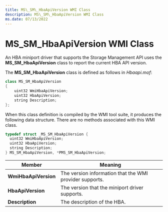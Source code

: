 ```yaml
---
title: MS\_SM\_HbaApiVersion WMI Class
description: MS\_SM\_HbaApiVersion WMI Class
ms.date: 07/13/2022
---
```


# MS_SM_HbaApiVersion WMI Class

An HBA miniport driver that supports the Storage Management API uses the **MS_SM_HbaApiVersion** class to report the current HBA API version.

The **MS_SM_HbaApiVersion** class is defined as follows in *Hbaapi.mof*:

```cpp
class MS_SM_HbaApiVersion
{
    uint32 WmiHbaApiVersion;  
    uint32 HbaApiVersion;  
    string Description;
};
```

When this class definition is compiled by the WMI tool suite, it produces the following data structure. There are no methods associated with this WMI class.

``` cpp
typedef struct _MS_SM_HbaApiVersion {
  uint32 WmiHbaApiVersion;
  uint32 HbaApiVersion;
  string Description;
} MS_SM_HbaApiVersion, *PMS_SM_HbaApiVersion;
```

| Member | Meaning |
| ------ | ------- |
| **WmiHbaApiVersion** | The version information that the WMI provider supports. |
| **HbaApiVersion**    | The version that the miniport driver supports. |
| **Description**      | The description of the HBA. |
